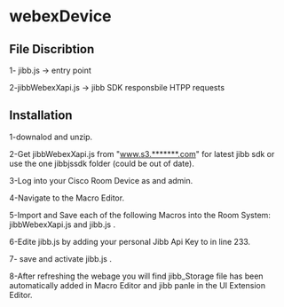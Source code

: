 # webexDevice


## File Discribtion 

1- jibb.js -> entry point

2-jibbWebexXapi.js -> jibb SDK responsbile HTPP requests


## Installation 

1-downalod and unzip.

2-Get  jibbWebexXapi.js from "www.s3.*******.com" for latest jibb sdk or use the one jibbjssdk folder (could be out of date).   

3-Log into your Cisco Room Device as and admin.

4-Navigate to the Macro Editor.

5-Import and Save each of the following Macros into the Room System: jibbWebexXapi.js and  jibb.js .

6-Edite jibb.js by adding your personal Jibb Api Key to in line 233.

7- save and activate jibb.js .

8-After refreshing the webage you will find jibb_Storage file has been automatically added in Macro Editor and jibb panle in the UI Extension Editor.
